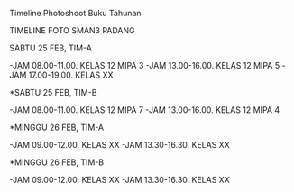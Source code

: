 Timeline Photoshoot Buku Tahunan

TIMELINE FOTO SMAN3 PADANG

SABTU 25 FEB, TIM-A

-JAM 08.00-11.00. KELAS 12 MIPA 3
-JAM 13.00-16.00. KELAS 12 MIPA 5
-JAM 17.00-19.00. KELAS XX


*SABTU 25 FEB, TIM-B

-JAM 08.00-11.00. KELAS 12 MIPA 7
-JAM 13.00-16.00. KELAS 12 MIPA 4


*MINGGU 26 FEB, TIM-A

-JAM 09.00-12.00. KELAS XX
-JAM 13.30-16.30. KELAS XX


*MINGGU 26 FEB, TIM-B

-JAM 09.00-12.00. KELAS XX
-JAM 13.30-16.30. KELAS XX
